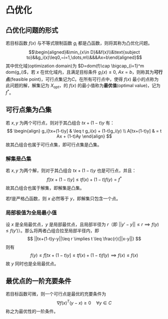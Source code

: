 # 凸优化

## 凸优化问题的形式

若目标函数 $f(x)$ 与不等式限制函数 $g_i$ 都是凸函数，则将其称为凸优化问题。
$$\begin{aligned}&\min_{x\in D}&&f(x)\\&\text{subject to}&&g_i(x)\leq0,~i=1,\dots,m\\&&&Ax=b\end{aligned}$$
其中优化域(optimization domain)为 $D=dom(f)\cap \bigcap_{i=1}^m dom(g_i)$，若 $x$ 在优化域内，且满足目标条件 $g_i(x)\leq 0,\ Ax=b$，则称其为**可行点**(feasible point)，可行点集记为$C$。在所有可行点中，使得 $f(x)$ 最小的点称为此问题的解，解集记为 $X_{opt}$，的 $f(x)$ 的最小值称为**最优值**(optimal value)，记为 $f^*$。

## 可行点集为凸集

若 $x,y$ 为两个可行点，则对于其凸组合 $tx+(1-t)y$ 有：
$$ \begin{align}
g_i[tx+(1-t)y] & \leq t g_i(x) + (1-t)g_i(y) \\
A[tx+(1-t)y] & = t Ax + (1-t)Ay  
\end{align} $$
故其凸组合也属于可行点集，即可行点集是凸集。

### 解集是凸集

若 $x,y$ 为两个解，则对于其凸组合 $tx+(1-t)y$ 也是可行点，并且：
$$ f[tx+(1-t)y] \leq t f(x) + (1-t)f(y) = f^* $$
故其凸组合也属于解集，即解集是凸集。

若f是严格凸函数，则 $x$ 必然等于 $y$，即解集只包含一个点。

### 局部极值为全局最小值

设 $x$ 是全局最优点，$y$ 是局部最优点，且局部半径为 $r$（即 $||y'-y||\leq r \implies f(y) \leq f(y')$）。那么将两者凸组合拉至局部半径内，即
$$ ||tx+(1-t)y-y||\leq r \implies t \leq \frac{r}{||x-y||} $$
则有
$$ f(y) \leq f[tx+(1-t)y] \leq t f(x) + (1-t)f(y) \implies f(x)\leq f(x)$$
故 $y$ 同时也是全局最优点。

## 最优点的一阶充要条件

若目标函数可微，则一个可行点是最优的充要条件为
$$ \nabla f(x)^T(y-x)\geq0\quad \forall y\in C $$
称之为最优性的一阶条件。

